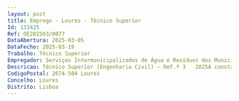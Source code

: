 ```yaml
--- 
layout: post
title: Emprego - Loures - Técnico Superior
Id: 133425
Ref: OE202503/0077
DataAbertura: 2025-03-05
DataFecho: 2025-03-19
Trabalho: Técnico Superior
Empregador: Serviços Intermunicipalizados de Água e Resíduos dos Municípios de Loures e Odivelas
Descricao: Técnico Superior (Engenharia Civil) – Ref.ª 3   2025A constante no mapa anexo à LTFP, previsto no art.º 88.º daquele diploma, correspondente ao grau de complexidade 3  Funções consultivas, de estudo, planeamento, programação, avaliação e aplicação de métodos e processos de natureza técnica e ou científica, que fundamentam e preparam a decisão. Elaboração, autonomamente ou em grupo, de pareceres e projetos, com diversos graus de complexidade, e execução de outras atividades de apoio geral ou especializado nas áreas de atuação comuns, instrumentais e operativas dos órgãos e serviços. Funções exercidas com responsabilidade e autonomia técnica, ainda que com enquadramento superior qualificado. Representação do órgão ou serviço em assuntos da sua especialidade, tomando opções de índole técnica, enquadradas por diretivas ou orientações superiores.Ao Técnico Superior, na área funcional de Engenharia Civil, incumbe ainda especificamente o exercício de todas as atividades inerentes à prossecução das atribuições das respetivas unidades orgânicas, designadamente Departamento Diretor Delegado   Divisão de Fiscalização 1.	Fiscalizar e controlar obras em regime de empreitada de obras públicas 2.	Elaborar autos de medição 3.	Elaborar autos de receção provisória 4.	Elaborar autos de receção definitiva 5.	Elaborar autos de revisão de preços 6.	Elaborar autos de revisão extraordinária de preços 7.	Executar serviços no sistema de gestão comercial 8.	Elaborar informações e digitalizações em aplicação informática 9.	Registar lançamentos de empreitadas em aplicação informática 10.	Acompanhar a execução de redes de águas e esgotos (domésticos e pluviais), no âmbito de obras de urbanização.
CodigoPostal: 2674-504 Loures
Concelho: Loures
Distrito: Lisboa
--- 
```


